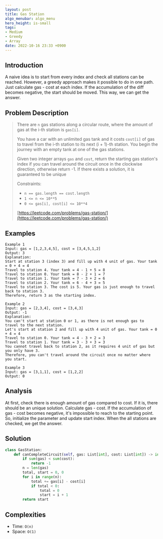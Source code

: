 ```yaml
---
layout: post
title: Gas Station
algo_menubar: algo_menu
hero_height: is-small
tags:
- Medium
- Greedy
- Array
date: 2022-10-16 23:33 +0900
---
```

## Introduction
A naive idea is to start from every index and check all stations can be reached.
However, a greedy approach makes it possible to do in one path.
Just calculate gas - cost at each index.
If the accumulation of the diff becomes negative, the start should be moved.
This way, we can get the answer.

## Problem Description
> There are `n` gas stations along a circular route, where the amount of gas at the i-th station is `gas[i]`.
>
> You have a car with an unlimited gas tank and it costs `cost[i]` of gas to travel from the i-th station to
> its next (i + 1)-th station. You begin the journey with an empty tank at one of the gas stations.
>
> Given two integer arrays `gas` and `cost`, return the starting gas station's index if you can travel around
> the circuit once in the clockwise direction, otherwise return -1.
> If there exists a solution, it is guaranteed to be unique
>
> Constraints:
> - `n == gas.length == cost.length`
> - `1 <= n <= 10**5`
> - `0 <= gas[i], cost[i] <= 10**4`
>
> [https://leetcode.com/problems/gas-station/](https://leetcode.com/problems/gas-station/)

## Examples
```
Example 1
Input: gas = [1,2,3,4,5], cost = [3,4,5,1,2]
Output: 3
Explanation:
Start at station 3 (index 3) and fill up with 4 unit of gas. Your tank = 0 + 4 = 4
Travel to station 4. Your tank = 4 - 1 + 5 = 8
Travel to station 0. Your tank = 8 - 2 + 1 = 7
Travel to station 1. Your tank = 7 - 3 + 2 = 6
Travel to station 2. Your tank = 6 - 4 + 3 = 5
Travel to station 3. The cost is 5. Your gas is just enough to travel back to station 3.
Therefore, return 3 as the starting index.
```

```
Example 2
Input: gas = [2,3,4], cost = [3,4,3]
Output: -1
Explanation:
You can't start at station 0 or 1, as there is not enough gas to travel to the next station.
Let's start at station 2 and fill up with 4 unit of gas. Your tank = 0 + 4 = 4
Travel to station 0. Your tank = 4 - 3 + 2 = 3
Travel to station 1. Your tank = 3 - 3 + 3 = 3
You cannot travel back to station 2, as it requires 4 unit of gas but you only have 3.
Therefore, you can't travel around the circuit once no matter where you start.
```

```
Example 3
Input: gas = [3,1,1], cost = [1,2,2]
Output: 0
```

## Analysis
At first, check there is enough amount of gas compared to cost.
If it is, there should be an unique solution.
Calculate gas - cost.
If the accumulation of gas - cost becomes negative, it's impossible to reach to the starting point.
So, initialize the parameter and update start index.
When the all stations are checked, we get the answer.

## Solution
```python
class GasStation:
    def canCompleteCircuit(self, gas: List[int], cost: List[int]) -> int:
        if sum(gas) < sum(cost):
            return -1
        n = len(gas)
        total, start = 0, 0
        for i in range(n):
            total += gas[i] - cost[i]
            if total < 0:
                total = 0
                start = i + 1
        return start
```

## Complexities
- Time: `O(n)`
- Space: `O(1)`

